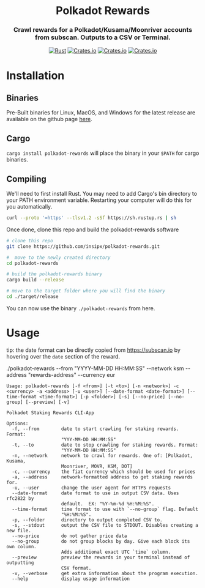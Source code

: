 <div align="center">

# Polkadot Rewards
### Crawl rewards for a Polkadot/Kusama/Moonriver accounts from subscan. Outputs to a CSV or Terminal.
</div>

<div align="center">

[![Rust](https://github.com/insipx/polkadot-rewards/actions/workflows/rust.yml/badge.svg)](https://github.com/insipx/polkadot-rewards/actions/workflows/rust.yml)
[![Crates.io](https://img.shields.io/crates/v/polkadot-rewards)](https://crates.io/crates/polkadot-rewards)
[![Crates.io](https://img.shields.io/crates/d/polkadot-rewards)](https://crates.io/crates/polkadot-rewards)
[![Crates.io](https://img.shields.io/crates/l/polkadot-rewards)](https://crates.io/crates/polkadot-rewards)

</div>


# Installation

## Binaries
Pre-Built binaries for Linux, MacOS, and Windows for the latest release are available on the github page [here](https://github.com/insipx/polkadot-rewards/releases).

## Cargo
`cargo install polkadot-rewards` will place the binary in your `$PATH` for cargo binaries.

## Compiling
We'll need to first install Rust. You may need to add Cargo's bin directory to your PATH environment variable. Restarting your computer will do this for you automatically.

```bash
curl --proto '=https' --tlsv1.2 -sSf https://sh.rustup.rs | sh
```

Once done, clone this repo and build the polkadot-rewards software

```bash
# clone this repo
git clone https://github.com/insipx/polkadot-rewards.git

#  move to the newly created directory
cd polkadot-rewards

# build the polkadot-rewards binary
cargo build --release

# move to the target folder where you will find the binary
cd ./target/release
```

You can now use the binary `./polkadot-rewards` from here.

# Usage

tip: the date format can be directly copied from https://subscan.io by hovering over the `date` section of the reward.

./polkadot-rewards --from "YYYY-MM-DD HH:MM:SS" --network ksm --address "rewards-address" --currency eur

```
Usage: polkadot-rewards [-f <from>] [-t <to>] [-n <network>] -c <currency> -a <address> [-u <user>] [--date-format <date-format>] [--time-format <time-format>] [-p <folder>] [-s] [--no-price] [--no-group] [--preview] [-v]

Polkadot Staking Rewards CLI-App

Options:
  -f, --from        date to start crawling for staking rewards. Format:
                    "YYY-MM-DD HH:MM:SS"
  -t, --to          date to stop crawling for staking rewards. Format:
                    "YYY-MM-DD HH:MM:SS"
  -n, --network     network to crawl for rewards. One of: [Polkadot, Kusama,
                    Moonriver, MOVR, KSM, DOT]
  -c, --currency    the fiat currency which should be used for prices
  -a, --address     network-formatted address to get staking rewards for.
  -u, --user        change the user agent for HTTPS requests
  --date-format     date format to use in output CSV data. Uses rfc2822 by
                    default.  EX: "%Y-%m-%d %H:%M:%S".
  --time-format     time format to use with `--no-group` flag. Default
                    "%H:%M:%S".
  -p, --folder      directory to output completed CSV to.
  -s, --stdout      output the CSV file to STDOUT. Disables creating a new file.
  --no-price        do not gather price data
  --no-group        do not group blocks by day. Give each block its own column.
                    Adds additional exact UTC `time` column.
  --preview         preview the rewards in your terminal instead of outputting
                    CSV format.
  -v, --verbose     get extra information about the program execution.
  --help            display usage information
```
